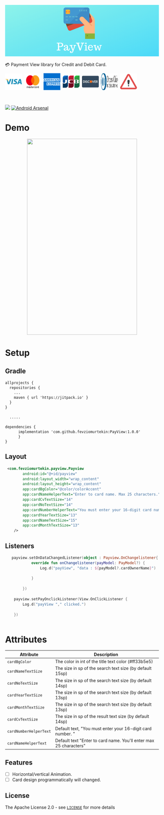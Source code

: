 <p align="center"><img src="art/banner.png"/></p>

💳 Payment View library for Credit and Debit Card. 

<p align="left"><img src="art/visa.svg" width="55" height="55"/>&nbsp;&nbsp;<img src="art/mastercard.svg"  width="55" height="55"/>&nbsp;&nbsp;<img src="art/americanexpress.svg"  width="55" height="55"/>&nbsp;&nbsp;<img src="art/jcb.svg"  width="55" height="55"/>&nbsp;&nbsp;<img src="art/discover.svg"  width="55" height="55"/>&nbsp;&nbsp;<img src="art/dinnersclub.svg" width="55" height="55"/>&nbsp;&nbsp;<img src="art/undefined.svg" width="55" height="55"/></p> 

<br>

[![](https://jitpack.io/v/fevziomurtekin/PayView.svg)](https://jitpack.io/#fevziomurtekin/PayView) [![Android Arsenal]( https://img.shields.io/badge/Android%20Arsenal-PayView-green.svg?style=flat )]( https://android-arsenal.com/details/1/7724 )

# Demo

<p align="center">
<img src="art/record.gif" width="360"  height="640" />
</p>

# Setup
## Gradle
```Gradle
allprojects {
  repositories {
    ...
    maven { url 'https://jitpack.io' }
  }
}
  
  .....

dependencies {
      implementation 'com.github.fevziomurtekin:PayView:1.0.0'
	  }
}
```

## Layout

```xml
 <com.fevziomurtekin.payview.Payview
        android:id="@+id/payview"
        android:layout_width="wrap_content"
        android:layout_height="wrap_content"
        app:cardBgColor="@color/colorAccent"
        app:cardNameHelperText="Enter to card name. Max 25 characters."
        app:cardCvTextSize="14"
        app:cardNoTextSize="14"
        app:cardNumberHelperText="You must enter your 16-digit card number."
        app:cardYearTextSize="13"
        app:cardNameTextSize="15"
        app:cardMonthTextSize="13"
    />
```

## Listeners

```kotlin
   payview.setOnDataChangedListener(object : Payview.OnChangelistener{
            override fun onChangelistener(payModel: PayModel?) {
                Log.d("payView", "data : ${payModel?.cardOwnerName}")

            }

        })
        
    payview.setPayOnclickListener(View.OnClickListener {
        Log.d("payView "," clicked.")

    })
      
```


 # Attributes

  | Attribute | Description |
| --- | --- |
| `cardBgColor` |The color in int of the title text color (#ff33b5e5) | 
| `cardNameTextSize` | The size in sp of the search text size (by default 15sp) |
| `cardNoTextSize` | The size in sp of the search text size (by default 14sp)|
|`cardYearTextSize`|The size in sp of the search text size (by default 13sp) |
| `cardMonthTextSize` |The size in sp of the search text size (by default 13sp) |
| `cardCvTextSize`|The size in sp of the result text size (by default 14sp) |
|`cardNumberHelperText`| Default text, "You must enter your 16-digit card number. "|
|`cardNameHelperText`| Default text "Enter to card name. You'll enter max 25 characters"|

## Features

- [ ] Horizontal/vertical Animation.
- [ ] Card design programmatically will changed. 

## License
The Apache License 2.0 - see [`LICENSE`](LICENSE) for more details


